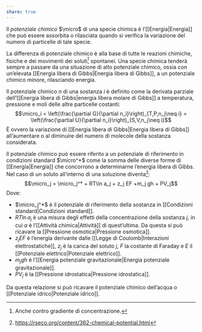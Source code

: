```yaml
---
share: true
---
```

Il *potenziale chimico* $\micro$ di una specie chimica è l’[[Energia|Energia]] che può essere assorbita o rilasciata quando si verifica la variazione del numero di particelle di tale specie.

La differenza di potenziale chimico è alla base di tutte le reazioni chimiche, fisiche e dei movimenti dei soluti[^1] spontanei.
Una specie chimica tenderà sempre a passare da una situazione di alto potenziale chimico, ossia con un’elevata [[Energia libera di Gibbs|Energia libera di Gibbs]], a un potenziale chimico minore, rilasciando energia.

[^1]: Anche contro gradiente di concentrazione.

Il potenziale chimico $n$ di una sostanza $i$ è definito come la derivata parziale dell’[[Energia libera di Gibbs|energia libera molare di Gibbs]] a temperatura, pressione e moli delle altre particelle costanti:
$$\micro_i = \left(\frac{\partial G}{\partial n_i}\right)_{T,P,n_j\neq i} = \left(\frac{\partial U}{\partial n_i}\right)_{S,V,n_j\neq i}$$
È ovvero la variazione di [[Energia libera di Gibbs|Energia libera di Gibbs]] all’aumentare o al diminuire del numero di molecole della sostanza considerata.

Il potenziale chimico può essere riferito a un potenziale di riferimento in condizioni standard $\micro^*$ come la somma delle diverse forme di [[Energia|Energia]] che concorrono a determinarne l’energia libera di Gibbs.
Nel caso di un soluto all’interno di una soluzione diventa[^2]:
$$\micro_j = \micro_j^* + RT\ln a_j + z_j EF +m_j gh + PV_j$$
Dove:
- $\micro_j^*$ è il potenziale di riferimento della sostanza in [[Condizioni standard|Condizioni standard]].
- $RT\ln a_j$ è una misura degli effetti della concentrazione della sostanza $j$, in cui $a$ è l’[[Attività chimica|Attività]] di quest’ultima. Da questa si può ricavare la [[Pressione osmotica|Pressione osmotica]].
- $z_jEF$ è l’energia derivante dalle [[Legge di Coulomb|Interazioni elettrostatiche]], $z_j$ è la carica del soluto $j$, $F$ la costante di Faraday e $E$ il [[Potenziale elettrico|Potenziale elettrico]].
- $m_jgh$ è l’[[Energia potenziale gravitazionale|Energia potenziale gravitazionale]].
- $PV_j$ è la [[Pressione idrostatica|Pressione idrostatica]].

Da questa relazione si può ricavare il potenziale chimico dell’acqua o [[Potenziale idrico|Potenziale idrico]].

[^2]: https://rseco.org/content/362-chemical-potential.html